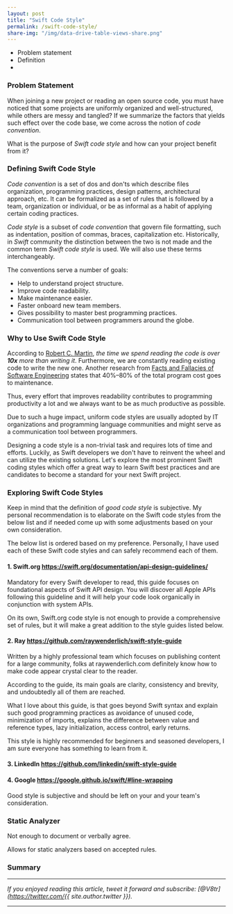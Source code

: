 ```yaml
---
layout: post
title: "Swift Code Style"
permalink: /swift-code-style/
share-img: "/img/data-drive-table-views-share.png"
---
```


- Problem statement
- Definition
- 

### Problem Statement

When joining a new project or reading an open source code, you must have noticed that some projects are uniformly organized and well-structured, while others are messy and tangled? If we summarize the factors that yields such effect over the code base, we come across the notion of *code convention*.

What is the purpose of *Swift code style* and how can your project benefit from it?

### Defining Swift Code Style

*Code convention* is a set of dos and don'ts which describe files organization, programming practices, design patterns, architectural approach, etc. It can be formalized as a set of rules that is followed by a team, organization or individual, or be as informal as a habit of applying certain coding practices.

*Code style* is a subset of *code convention* that govern file formatting, such as indentation, position of commas, braces, capitalization etc. Historically, in *Swift* community the distinction between the two is not made and the common term *Swift code style* is used. We will also use these terms interchangeably.

The conventions serve a number of goals:
- Help to understand project structure.
- Improve code readability.
- Make maintenance easier.
- Faster onboard new team members.
- Gives possibility to master best programming practices.
- Communication tool between programmers around the globe.

### Why to Use Swift Code Style

According to [Robert C. Martin](https://www.goodreads.com/quotes/835238-indeed-the-ratio-of-time-spent-reading-versus-writing-is), *the time we spend reading the code is over **10x** more than writing it*. Furthermore, we are constantly reading existing code to write the new one. Another research from [Facts and Fallacies of Software Engineering](https://www.oreilly.com/library/view/facts-and-fallacies/0321117425/) states that 40%–80% of the total program cost goes to maintenance. 

Thus, every effort that improves readability contributes to programming productivity a lot and we always want to be as much productive as possible.

Due to such a huge impact, uniform code styles are usually adopted by IT organizations and programming language communities and might serve as a communication tool between programmers.

Designing a code style is a non-trivial task and requires lots of time and efforts. Luckily, as Swift developers we don't have to reinvent the wheel and can utilize the existing solutions. Let's explore the most prominent Swift coding styles which offer a great way to learn Swift best practices and are candidates to become a standard for your next Swift project.

### Exploring Swift Code Styles

Keep in mind that the definition of *good code style* is subjective. My personal recommendation is to elaborate on the Swift code styles from the below list and if needed come up with some adjustments based on your own consideration.

The below list is ordered based on my preference. Personally, I have used each of these Swift code styles and can safely recommend each of them.

#### 1. Swift.org https://swift.org/documentation/api-design-guidelines/

Mandatory for every Swift developer to read, this guide focuses on foundational aspects of Swift API design. You will discover all Apple APIs following this guideline and it will help your code look organically in conjunction with system APIs. 

On its own, Swift.org code style is not enough to provide a comprehensive set of rules, but it will make a great addition to the style guides listed below.

#### 2. Ray https://github.com/raywenderlich/swift-style-guide

Written by a highly professional team which focuses on publishing content for a large community, folks at raywenderlich.com definitely know how to make code appear crystal clear to the reader.

According to the guide, its main goals are clarity, consistency and brevity, and undoubtedly all of them are reached.

What I love about this guide, is that goes beyond Swift syntax and explain such good programming practices as avoidance of unused code, minimization of imports, explains the difference between value and reference types, lazy initialization, access control, early returns.

This style is highly recommended for beginners and seasoned developers, I am sure everyone has something to learn from it.

#### 3. LinkedIn https://github.com/linkedin/swift-style-guide

#### 4. Google https://google.github.io/swift/#line-wrapping

Good style is subjective and should be left on your and your team's consideration.

### Static Analyzer

Not enough to document or verbally agree.

Allows for static analyzers based on accepted rules.

### Summary


---

*If you enjoyed reading this article, tweet it forward and subscribe: [@V8tr](https://twitter.com/{{ site.author.twitter }}).*

---